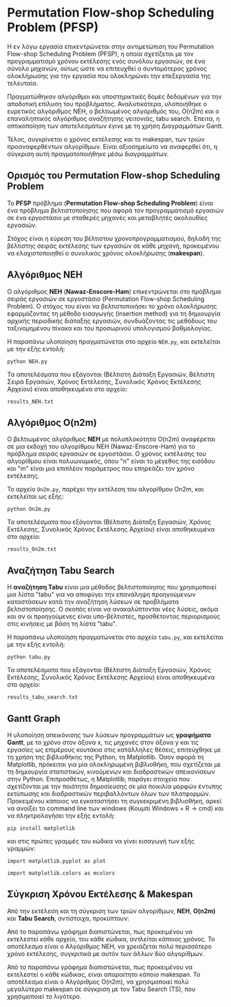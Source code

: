 # **Permutation Flow-shop Scheduling Problem (PFSP)**

Η εν λόγω εργασία επικεντρώνεται στην αντιμετώπιση του Permutation Flow-shop Scheduling Problem (PFSP), η οποία σχετίζεται με τον προγραμματισμό χρόνου εκτέλεσης ενός συνόλου εργασιών, σε ένα σύνολο μηχανών, ούτως ώστε να επιτευχθεί ο συντομότερος χρόνος ολοκλήρωσης για την εργασία που ολοκληρώνει την επεξεργασία της τελευταία.

Πραγματώθηκαν αλγόριθμοι και υποστηρικτικές δομές δεδομένων για την αποδοτική επίλυση του προβλήματος. Αναλυτικότερα, υλοποιήθηκε ο ευρετικός αλγόριθμος NEH, ο βελτιωμένος αλγόριθμός του, O(n2m) και ο επαναληπτικός αλγόριθμος αναζήτησης γειτονιάς, tabu search. Έπειτα, η οπτικοποίηση των αποτελεσμάτων έγινε με τη χρήση Διαγραμμάτων Gantt.

Τέλος, συγκρίνεται ο χρόνος εκτέλεσης και το makespan, των τριών προαναφερθέντων αλγορίθμων. Είναι αξιοσημείωτο να αναφερθεί ότι, η σύγκριση αυτή πραγματοποιήθηκε μέσω διαγραμμάτων.




## **Ορισμός του Permutation Flow-shop Scheduling Problem**

Το **PFSP** πρόβλημα (**Permutation Flow-shop Scheduling Problem**) είναι ένα πρόβλημα βελτιστοποίησης που αφορά τον προγραμματισμό εργασιών σε ένα εργοστάσιο με σταθερές μηχανές και μεταβλητές ακολουθίες εργασιών. 

Στόχος είναι η εύρεση του βέλτιστου χρονοπρογραμματισμού, δηλαδή της βέλτιστης σειράς εκτέλεσης των εργασιών σε κάθε μηχανή, προκειμένου να ελαχιστοποιηθεί ο συνολικός χρόνος ολοκλήρωσης (**makespan**).



## **Αλγόριθμος NEH**

Ο αλγόριθμος **NEH** (**Nawaz-Enscore-Ham**) επικεντρώνεται στο πρόβλημα σειράς εργασιών σε εργοστάσιο (Permutation Flow-shop Scheduling Problem). Ο στόχος του είναι να βελτιστοποιήσει το χρόνο ολοκλήρωσης εφαρμόζοντας τη μέθοδο εισαγωγής (insertion method) για τη δημιουργία αρχικής περιοδικής διάταξης εργασιών, συνδυάζοντας τις μεθόδους του ταξινομημένου πίνακα και του προσωρινού υπολογισμού βαθμολογίας.

Η παραπάνω υλοποίηση πραγματώνεται στο αρχείο ```NEH.py```, και εκτελείται με την εξής εντολή:

```
python NEH.py
```

Τα αποτελέσματα που εξάγονται (Βέλτιστη Διάταξη Εργασιών, Βέλτιστη Σειρά Εργασιών, Χρόνος Εκτέλεσης, Συνολικός Χρόνος Εκτέλεσης Αρχείου) είναι αποθηκευμένα στο αρχείο:


```
results_NEH.txt
```



## **Αλγόριθμος O(n2m)**

Ο βελτιωμένος αλγόριθμος **NEH** με πολυπλοκότητα O(n2m) αναφέρεται σε μια εκδοχή του αλγορίθμου NEH (Nawaz-Enscore-Ham) για το πρόβλημα σειράς εργασιών σε εργοστάσιο. Ο χρόνος εκτέλεσης του αλγορίθμου είναι πολυωνυμικός, όπου "n" είναι το μέγεθος της εισόδου και "m" είναι μια επιπλέον παράμετρος που επηρεάζει τον χρόνο εκτέλεσης.

Το αρχείο ```On2m.py```, παρέχει την εκτέλεση του αλγορίθμου On2m, και εκτελείται ως εξής:

```
python On2m.py
```

Τα αποτελέσματα που εξάγονται (Βέλτιστη Διάταξη Εργασιών, Χρόνος Εκτέλεσης, Συνολικός Χρόνος Εκτέλεσης Αρχείου) είναι αποθηκευμένα στο αρχείο:

```
results_On2m.txt
```


## **Αναζήτηση Tabu Search**

Η **αναζήτηση Tabu** είναι μια μέθοδος βελτιστοποίησης που χρησιμοποιεί μια λίστα "tabu" για να αποφύγει την επανάληψη προηγούμενων καταστάσεων κατά την αναζήτηση λύσεων σε προβλήματα βελτιστοποίησης. Ο σκοπός είναι να ανακαλύπτονται νέες λύσεις, ακόμα και αν οι προηγούμενες είναι υπο-βέλτιστες, προσθέτοντας περιορισμούς στις κινήσεις με βάση τη λίστα "tabu".

Η παραπάνω υλοποίηση πραγματώνεται στο αρχείο ```tabu.py```, και εκτελείται με την εξής εντολή:

```
python tabu.py
```

Τα αποτελέσματα που εξάγονται (Βέλτιστη Διάταξη Εργασιών, Χρόνος Εκτέλεσης, Συνολικός Χρόνος Εκτέλεσης Αρχείου) είναι αποθηκευμένα στο αρχείο: 

```
results_tabu_search.txt
```


## **Gantt Graph**

Η υλοποίηση απεικόνισης των λύσεων προγραμμάτων ως **γραφήματα Gantt**, με το χρόνο στον άξονα x, τις μηχανές στον άξονα y και τις εργασίες ως επιμέρους κουτάκια στις κατάλληλες θέσεις, επιτεύχθηκε με τη χρήση της βιβλιοθήκης της Python, τη Matplotlib. Όσον αφορά τη Matplotlib, πρόκειται για μία ολοκληρωμένη βιβλιοθήκη, που σχετίζεται με τη δημιουργία στατιστικών, κινούμενων και διαδραστικών απεικονίσεων στην Python. Επιπροσθέτως, η Matplotlib, παράγει στοιχεία που σχετίζονται με την ποιότητα δημοσίευσης σε μία ποικιλία μορφών έντυπης εκτύπωσης και διαδραστικών περιβαλλόντων όλων των πλατφορμών. Προκειμένου κάποιος να εγκαταστήσει τη συγκεκριμένη βιβλιοθήκη, αρκεί να ανοίξει το command line των windows (Κουμπί Windows + R → cmd) και να πληκτρολογήσει την εξής εντολή: 

```
pip install matplotlib
```

και στις πρώτες γραμμές του κώδικα να γίνει εισαγωγή των εξής γραμμών:

```import matplotlib.pyplot as plot```

```import matplotlib.colors as mcolors```



## **Σύγκριση Χρόνου Εκτέλεσης & Makespan**

Από την εκτέλεση και τη σύγκριση των τριών αλγορίθμων, **NEH**, **O(n2m)** και **Tabu Search**, αντίστοιχα, προκύπτουν:

Από το παραπάνω γράφημα διαπιστώνεται, πως προκειμένου να εκτελεστεί κάθε αρχείο, του κάθε κώδικα, αντλείται κάποιος χρόνος. Το αποτέλεσμα είναι ο Αλγόριθμος NEH, να χρειάζεται πολύ περισσότερο χρόνο εκτέλεσης, συγκριτικά με αυτόν των άλλων δύο αλγορίθμων.


Από το παραπάνω γράφημα διαπιστώνεται, πως προκειμένου να εκτελεστεί ο κάθε κώδικας, είναι απαραίτητο κάποιο makespan. Το αποτέλεσμα είναι ο Αλγόριθμος O(n2m), να χρησιμοποιεί πολύ μεγαλύτερο makespan σε σύγκριση με τον Tabu Search (TS), που χρησιμοποιεί το λιγότερο.
